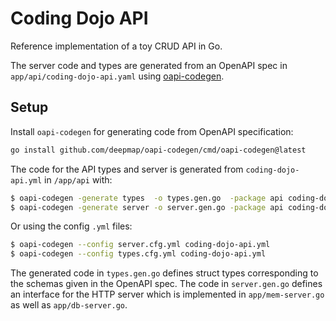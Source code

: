 # Coding Dojo API
Reference implementation of a toy CRUD API in Go.

The server code and types are generated from an OpenAPI spec in `app/api/coding-dojo-api.yaml` using [oapi-codegen](https://github.com/deepmap/oapi-codegen).

## Setup
Install `oapi-codegen` for generating code from OpenAPI specification:
```sh
go install github.com/deepmap/oapi-codegen/cmd/oapi-codegen@latest
```

The code for the API types and server is generated from `coding-dojo-api.yml` in `/app/api` with:
```sh
$ oapi-codegen -generate types  -o types.gen.go  -package api coding-dojo-api.yml
$ oapi-codegen -generate server -o server.gen.go -package api coding-dojo-api.yml
```
Or using the config `.yml` files:

```sh
$ oapi-codegen --config server.cfg.yml coding-dojo-api.yml
$ oapi-codegen --config types.cfg.yml coding-dojo-api.yml
```

The generated code in `types.gen.go` defines struct types corresponding to the schemas given in the OpenAPI spec.
The code in `server.gen.go` defines an interface for the HTTP server which is implemented in `app/mem-server.go` as well as `app/db-server.go`.
